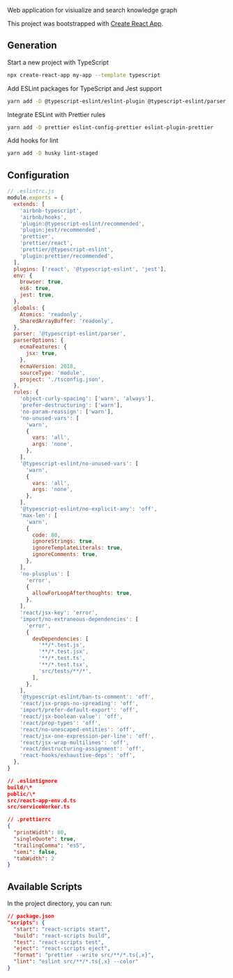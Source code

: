 Web application for visiualize and search knowledge graph

This project was bootstrapped with [Create React App](https://github.com/facebook/create-react-app).

## Generation

Start a new project with TypeScript

```bash
npx create-react-app my-app --template typescript
```

Add ESLint packages for TypeScript and Jest support

```bash
yarn add -D @typescript-eslint/eslint-plugin @typescript-eslint/parser eslint-config-airbnb-typescript eslint-plugin-jest
```

Integrate ESLint with Prettier rules

```bash
yarn add -D prettier eslint-config-prettier eslint-plugin-prettier
```

Add hooks for lint

```bash
yarn add -D husky lint-staged
```

## Configuration

```js
// .eslintrc.js
module.exports = {
  extends: [
    'airbnb-typescript',
    'airbnb/hooks',
    'plugin:@typescript-eslint/recommended',
    'plugin:jest/recommended',
    'prettier',
    'prettier/react',
    'prettier/@typescript-eslint',
    'plugin:prettier/recommended',
  ],
  plugins: ['react', '@typescript-eslint', 'jest'],
  env: {
    browser: true,
    es6: true,
    jest: true,
  },
  globals: {
    Atomics: 'readonly',
    SharedArrayBuffer: 'readonly',
  },
  parser: '@typescript-eslint/parser',
  parserOptions: {
    ecmaFeatures: {
      jsx: true,
    },
    ecmaVersion: 2018,
    sourceType: 'module',
    project: './tsconfig.json',
  },
  rules: {
    'object-curly-spacing': ['warn', 'always'],
    'prefer-destructuring': ['warn'],
    'no-param-reassign': ['warn'],
    'no-unused-vars': [
      'warn',
      {
        vars: 'all',
        args: 'none',
      },
    ],
    '@typescript-eslint/no-unused-vars': [
      'warn',
      {
        vars: 'all',
        args: 'none',
      },
    ],
    '@typescript-eslint/no-explicit-any': 'off',
    'max-len': [
      'warn',
      {
        code: 80,
        ignoreStrings: true,
        ignoreTemplateLiterals: true,
        ignoreComments: true,
      },
    ],
    'no-plusplus': [
      'error',
      {
        allowForLoopAfterthoughts: true,
      },
    ],
    'react/jsx-key': 'error',
    'import/no-extraneous-dependencies': [
      'error',
      {
        devDependencies: [
          '**/*.test.js',
          '**/*.test.jsx',
          '**/*.test.ts',
          '**/*.test.tsx',
          'src/tests/**/*',
        ],
      },
    ],
    '@typescript-eslint/ban-ts-comment': 'off',
    'react/jsx-props-no-spreading': 'off',
    'import/prefer-default-export': 'off',
    'react/jsx-boolean-value': 'off',
    'react/prop-types': 'off',
    'react/no-unescaped-entities': 'off',
    'react/jsx-one-expression-per-line': 'off',
    'react/jsx-wrap-multilines': 'off',
    'react/destructuring-assignment': 'off',
    'react-hooks/exhaustive-deps': 'off',
  },
}
```

```json
// .eslintignore
build/\*
public/\*
src/react-app-env.d.ts
src/serviceWorker.ts
```

```json
// .prettierrc
{
  "printWidth": 80,
  "singleQuote": true,
  "trailingComma": "es5",
  "semi": false,
  "tabWidth": 2
}
```

## Available Scripts

In the project directory, you can run:

```json
// package.json
"scripts": {
  "start": "react-scripts start",
  "build": "react-scripts build",
  "test": "react-scripts test",
  "eject": "react-scripts eject",
  "format": "prettier --write src/**/*.ts{,x}",
  "lint": "eslint src/**/*.ts{,x} --color"
}
```
